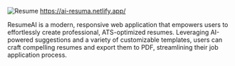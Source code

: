 ![Resume](https://github.com/user-attachments/assets/0ad620ec-5765-4e02-8a73-65760849ebaa)
https://ai-resuma.netlify.app/

ResumeAI is a modern, responsive web application that empowers users to effortlessly create professional, ATS-optimized resumes. Leveraging AI-powered suggestions and a variety of customizable templates, users can craft compelling resumes and export them to PDF, streamlining their job application process.
